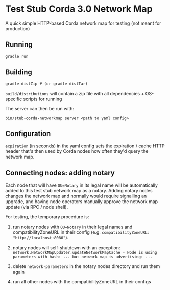 # Test Stub Corda 3.0 Network Map
A quick simple HTTP-based Corda network map for testing (not meant for production)

## Running
```
gradle run
```

## Building
```
gradle distZip # (or gradle distTar)
```

`build/distributions` will contain a zip file with all dependencies + OS-specific
scripts for running

The server can then be run with:
```
bin/stub-corda-networkmap server <path to yaml config>
```

## Configuration
`expiration` (in seconds) in the yaml config sets the expiration / cache HTTP header
that's then used by Corda nodes how often they'd query the network map.

## Connecting nodes: adding notary
Each node that will have `OU=Notary` in its legal name will be automatically added 
to this test stub network map as a notary. Adding notary nodes changes the network map
and normally would require signalling an upgrade, and having node operators manually 
approve the network map update (via RPC / node shell).

For testing, the temporary procedure is:

1. run notary nodes with `OU=Notary` in their legal names and compatibilityZoneURL in their
config (e.g. `compatibilityZoneURL: "http://localhost:8080"`).

2. notary nodes will self-shutdown with an exception: `network.NetworkMapUpdater.updateNetworkMapCache - Node is using parameters with hash: ... but network map is advertising: ...`

3. delete `network-parameters` in the notary nodes directory and run them again

4. run all other nodes with the compatibilityZoneURL in their configs